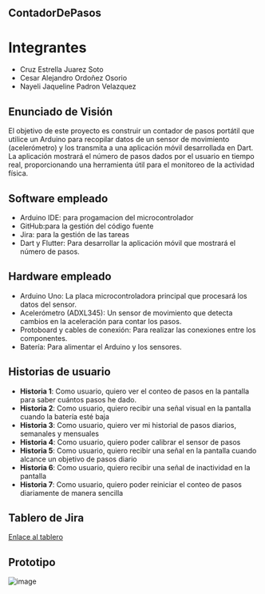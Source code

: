 ## ContadorDePasos
# Integrantes
- Cruz Estrella Juarez Soto
- Cesar Alejandro Ordoñez Osorio
- Nayeli Jaqueline Padron Velazquez
  
## Enunciado de Visión
El objetivo de este proyecto es construir un contador de pasos portátil que utilice un Arduino para recopilar datos de un sensor de movimiento (acelerómetro) y los transmita a una aplicación móvil desarrollada en Dart. La aplicación mostrará el número de pasos dados por el usuario en tiempo real, proporcionando una herramienta útil para el monitoreo de la actividad física.
## Software empleado
- Arduino IDE: para progamacion del microcontrolador
- GitHub:para la gestión del código fuente
- Jira: para la gestión de las tareas
- Dart y Flutter: Para desarrollar la aplicación móvil que mostrará el número de pasos.
## Hardware empleado
- Arduino Uno: La placa microcontroladora principal que procesará los datos del sensor.
- Acelerómetro (ADXL345): Un sensor de movimiento que detecta cambios en la aceleración para contar los pasos.
- Protoboard y cables de conexión: Para realizar las conexiones entre los componentes.
- Batería: Para alimentar el Arduino y los sensores.

## Historias de usuario
- **Historia 1**: Como usuario, quiero ver el conteo de pasos en la pantalla para saber cuántos pasos he dado.
- **Historia 2**: Como usuario, quiero recibir una señal visual en la pantalla  cuando la batería esté baja
- **Historia 3**: Como usuario, quiero ver mi historial de pasos diarios, semanales y mensuales
- **Historia 4**: Como usuario, quiero poder calibrar el sensor de pasos
- **Historia 5**: Como usuario, quiero recibir una señal en la pantalla  cuando alcance un objetivo de pasos diario
- **Historia 6**: Como usuario, quiero recibir una señal de inactividad en la pantalla 
- **Historia 7**: Como usuario, quiero poder reiniciar el conteo de pasos diariamente de manera sencilla






## Tablero de Jira
[Enlace al tablero](https://ordonezosoriocesar.atlassian.net/jira/software/projects/RP/boards/4/backlog?atlOrigin=eyJpIjoiZmFjY2Q5NGQyMDAyNDE1NmI5NTljODgwMDI0YTFlNzAiLCJwIjoiaiJ9)

## Prototipo 
![image](https://github.com/user-attachments/assets/b1912465-c0df-49eb-91ee-ec85676ac976)



